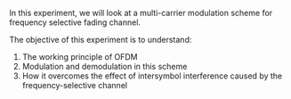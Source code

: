 In this experiment, we will look at a multi-carrier modulation scheme for frequency selective fading channel.

The objective of this experiment is to understand:
  1) The working principle of OFDM
  2) Modulation and demodulation in this scheme
  3) How it overcomes the effect of intersymbol interference caused by the frequency-selective channel

